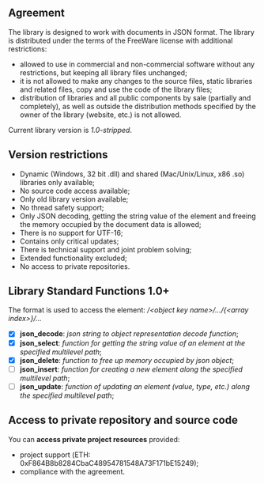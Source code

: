 ## Agreement

The library is designed to work with documents in JSON format.
The library is distributed under the terms of the FreeWare license with additional restrictions:
- allowed to use in commercial and non-commercial software without any restrictions, but keeping all library files unchanged;
- it is not allowed to make any changes to the source files, static libraries and related files, copy and use the code of the library files;
- distribution of libraries and all public components by sale (partially and completely), as well as outside the distribution methods specified by the owner of the library (website, etc.) is not allowed.

Current library version is *1.0-stripped*.

## Version restrictions

- Dynamic (Windows, 32 bit .dll) and shared (Mac/Unix/Linux, x86 .so) libraries only available;
- No source code access available;
- Only old library version available;
- No thread safety support;
- Only JSON decoding, getting the string value of the element and freeing the memory occupied by the document data is allowed;
- There is no support for UTF-16;
- Contains only critical updates;
- There is technical support and joint problem solving;
- Extended functionality excluded;
- No access to private repositories.

## Library Standard Functions 1.0+

The format is used to access the element: *\/\<object key name\>\/...\/\{\<array index\>\}\/...*
								  
- [x] **json_decode**: *json string to object representation decode function*;
- [x] **json_select**: *function for getting the string value of an element at the specified multilevel path*;
- [x] **json_delete**: *function to free up memory occupied by json object*;
- [ ] **json_insert**: *function for creating a new element along the specified multilevel path*;
- [ ] **json_update**: *function of updating an element (value, type, etc.) along the specified multilevel path*;

##  Access to private repository and source code

You can **access private project resources** provided:
- project support (ЕТН: 0xF864B8b8284CbaC48954781548A73F171bE15249);
- compliance with the agreement.

